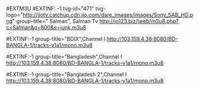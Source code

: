 #EXTM3U
#EXTINF: -1 tvg-id="471" tvg-logo="http://jiotv.catchup.cdn.jio.com/dare_images/images/Sony_SAB_HD.png" group-title=" Salman", Salman Tv
http://jo123.biz/jweb/m3u8.php?c=Salman&q=800&e=junk.m3u8

#EXTINF:-1 group-title="BDIX",Channel I
http://103.159.4.38:8080/BD-BANGLA-1/tracks-v1a1/mono.m3u8

#EXTINF:-1 group-title="Bangladesh",Channel I
http://103.159.4.38:8080/BD-BANGLA-1/tracks-v1a1/mono.m3u8

#EXTINF:-1 group-title="Bangladesh 2",Channel I
http://103.159.4.38:8080/BD-BANGLA-1/tracks-v1a1/mono.m3u8
